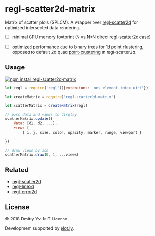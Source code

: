# regl-scatter2d-matrix

Matrix of scatter plots (SPLOM). A wrapper over [regl-scatter2d](https://github.com/dfcreative/regl-scatter2d) for optimized intersected data rendering.

* [ ] minimal GPU memory footprint (N vs N*N direct [regl-scatter2d](https://github.com/dfcreative/regl-scatter2d) case)
* [ ] optimized performance due to binary trees for 1d point clustering, opposed to default 2d quad [point-clustering](https://github.com/dfcreative/point-cluster) in regl-scatter2d.


## Usage

[![npm install regl-scatter2d-matrix](https://nodei.co/npm/regl-scatter2d-matrix.png?mini=true)](https://npmjs.org/package/regl-scatter2d-matrix/)

```js
let regl = require('regl')({extensions: 'oes_element_index_uint'})

let createMatrix = require('regl-scatter2d-matrix')

let scatterMatrix = createMatrix(regl)

// pass data and views to display
scatterMatrix.update({
	data: [d1, d2, ...],
	view: [
		{ i, j, size, color, opacity, marker, range, viewport }
	]
})

// draw views by ids
scatterMatrix.draw(0, 1, ...views)
```

## Related

* [regl-scatter2d](https://github.com/dfcreative/regl-scatter2d)
* [regl-line2d](https://github.com/dfcreative/regl-line2d)
* [regl-error2d](https://github.com/dfcreative/regl-error2d)


## License

© 2018 Dmitry Yv. MIT License

Development supported by [plot.ly](https://github.com/plotly/).
